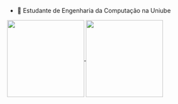 <!--
**brunolempp/brunolempp** is a ✨ _special_ ✨ repository because its `README.md` (this file) appears on your GitHub profile.

Here are some ideas to get you started:

- 🔭 I’m currently working on ...
- 🌱 I’m currently learning ...
- 👯 I’m looking to collaborate on ...
- 🤔 I’m looking for help with ...
- 💬 Ask me about ...
- 📫 How to reach me: ...
- 😄 Pronouns: ...
- ⚡ Fun fact: ...
-->
- 🌱 Estudante de Engenharia da Computação na Uniube

  
<a href="https://github.com/anuraghazra/github-readme-stats">
  <img height="180em" align="center" src="https://github-readme-stats.vercel.app/api?username=brunolempp&show_icons=true&theme=holi" />
  <img height="180em "align="center" src="https://github-readme-stats.vercel.app/api/top-langs/?username=brunolempp&show_icons=true&theme=holi&layout=compact" />
